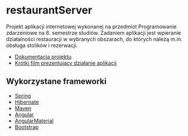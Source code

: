 # restaurantServer

Projekt aplikacji internetowej wykonanej na przedmiot Programowanie zdarzeniowe na 6. semestrze studiów.
Zadaniem aplikacji jest wpieranie działalności restauracji w wybranych obszarach, do których należą m.in. obsługa stolików i rezerwacji.

* [Dokumentacja projektu](https://studentwat-my.sharepoint.com/:b:/g/personal/adrian_sledziewski_student_wat_edu_pl/Eb6qSvJVtfpNi_SV2zGMTqYBOC8dQNx9xMqEQ7bhgKoS1Q?e=L5v6Tq)
* [Krótki film prezentujący działanie aplikacji](https://www.youtube.com/watch?v=Hhrp9sWjBTM&feature=youtu.be)

## Wykorzystane frameworki

* [Spring](https://spring.io/)
* [Hibernate](http://hibernate.org/)
* [Maven](https://maven.apache.org/)
* [Angular](https://angular.io/)
* [AngularMaterial](https://material.angular.io/)
* [Bootstrap](https://getbootstrap.com/)


